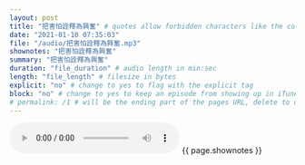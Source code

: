 ```yaml
---
layout: post
title: "把害怕詮釋為興奮" # quotes allow forbidden characters like the colon
date: "2021-01-10 07:35:03"
file: "/audio/把害怕詮釋為興奮.mp3"
shownotes: "把害怕詮釋為興奮"
summary: "把害怕詮釋為興奮"
duration: "file_duration" # audio length in min:sec
length: "file_length" # filesize in bytes
explicit: "no" # change to yes to flag with the explicit tag
block: "no" # change to yes to keep an episode from showing up in iTunes
# permalink: /1 # will be the ending part of the pages URL, delete to default to the title
---
```


<audio controls>
<source src="{{site.url}}{{site.baseurl}}{{ page.file }}" type="audio/x-mp3">
Your browser does not support the audio element.
</audio>
{{ page.shownotes }}
